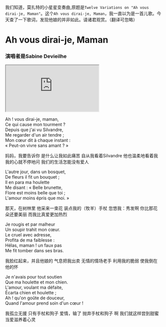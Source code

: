 

我们知道，莫扎特的小星星变奏曲,原题是`Twelve Variations on "Ah vous dirai-je, Maman"`。这个`Ah vous dirai-je, Maman`，我一直以为是一首儿歌。今天查了一下歌词，发现他娘的并非如此。请诸君观赏。（翻译可忽略）

# Ah vous dirai-je, Maman
### 演唱者是Sabine Devieilhe


<iframe src='https://upos-sz-mirrorkodo.bilivideo.com/upgcxcode/64/63/227246364/227246364-1-16.mp4?e=ig8euxZM2rNcNbdlhoNvNC8BqJIzNbfq9rVEuxTEnE8L5F6VnEsSTx0vkX8fqJeYTj_lta53NCM=&uipk=5&nbs=1&deadline=1611918189&gen=playurl&os=kodobv&oi=1866714693&trid=5de70cbbba3541388c8345d87fcd6a69h&platform=html5&upsig=163f02bef0910c3d8cf21599c2517fdc&uparams=e,uipk,nbs,deadline,gen,os,oi,trid,platform&mid=0&logo=80000000?t=app.bilibili.com'> </iframe>



Ah ! vous dirai-je, maman,        
Ce qui cause mon tourment ?     
Depuis que j'ai vu Silvandre,    
Me regarder d'un air tendre ;     
Mon cœur dit à chaque instant :       
« Peut-on vivre sans amant ? »     

妈妈，我要告诉你
是什么让我如此痛苦
自从我看着Silvandre
他也温柔地看着我
我的心就不停地问
我们的生活怎能没有爱人

L'autre jour, dans un bosquet,     
De fleurs il fit un bouquet ;     
Il en para ma houlette     
Me disant : « Belle brunette,     
Flore est moins belle que toi ;     
L'amour moins épris que moi. »     

那天，在树林里
他采来一束花
装点我的（牧羊）手杖
忽悠我：秀发啊
你比那花朵还要美丽
而我比真爱更加热烈

Je rougis et par malheur     
Un soupir trahit mon cœur.     
Le cruel avec adresse,     
Profita de ma faiblesse :     
Hélas, maman ! un faux pas     
Me fit tomber dans ses bras.     

我脸红起来，并且他娘的
气息把我出卖
无情的情场老手
利用我的脆弱
使我倒在他的怀

Je n'avais pour tout soutien     
Que ma houlette et mon chien.     
L'amour, voulant ma défaite,     
Écarta chien et houlette ;     
Ah ! qu'on goûte de douceur,     
Quand l'amour prend soin d'un cœur !     

我孤立无援
只有手杖和狗子
爱情，输了
抛弃手杖和狗子
啊 我们就这样尝到甜蜜
当爱滋养着心灵